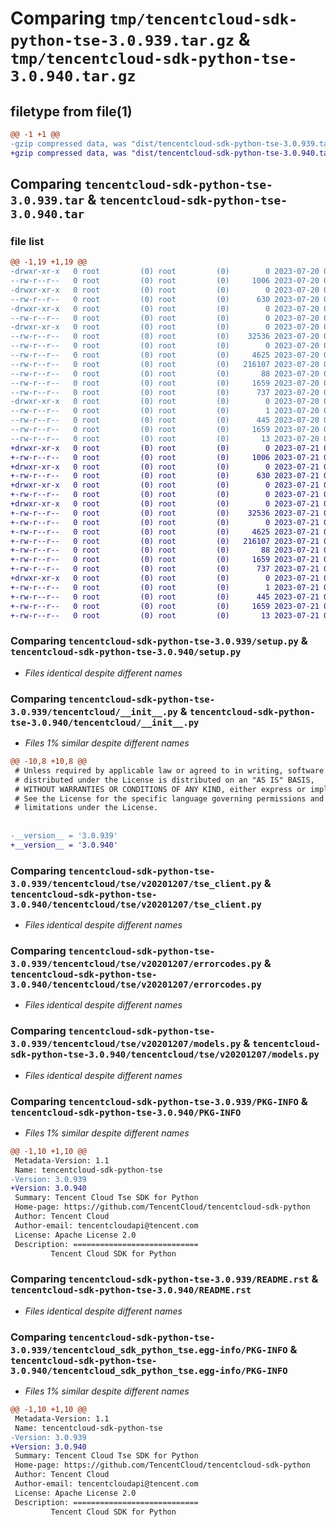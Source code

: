 # Comparing `tmp/tencentcloud-sdk-python-tse-3.0.939.tar.gz` & `tmp/tencentcloud-sdk-python-tse-3.0.940.tar.gz`

## filetype from file(1)

```diff
@@ -1 +1 @@
-gzip compressed data, was "dist/tencentcloud-sdk-python-tse-3.0.939.tar", last modified: Thu Jul 20 00:36:40 2023, max compression
+gzip compressed data, was "dist/tencentcloud-sdk-python-tse-3.0.940.tar", last modified: Fri Jul 21 00:54:58 2023, max compression
```

## Comparing `tencentcloud-sdk-python-tse-3.0.939.tar` & `tencentcloud-sdk-python-tse-3.0.940.tar`

### file list

```diff
@@ -1,19 +1,19 @@
-drwxr-xr-x   0 root         (0) root         (0)        0 2023-07-20 00:36:40.000000 tencentcloud-sdk-python-tse-3.0.939/
--rw-r--r--   0 root         (0) root         (0)     1006 2023-07-20 00:36:40.000000 tencentcloud-sdk-python-tse-3.0.939/setup.py
-drwxr-xr-x   0 root         (0) root         (0)        0 2023-07-20 00:36:40.000000 tencentcloud-sdk-python-tse-3.0.939/tencentcloud/
--rw-r--r--   0 root         (0) root         (0)      630 2023-07-20 00:36:40.000000 tencentcloud-sdk-python-tse-3.0.939/tencentcloud/__init__.py
-drwxr-xr-x   0 root         (0) root         (0)        0 2023-07-20 00:36:40.000000 tencentcloud-sdk-python-tse-3.0.939/tencentcloud/tse/
--rw-r--r--   0 root         (0) root         (0)        0 2023-07-20 00:36:40.000000 tencentcloud-sdk-python-tse-3.0.939/tencentcloud/tse/__init__.py
-drwxr-xr-x   0 root         (0) root         (0)        0 2023-07-20 00:36:40.000000 tencentcloud-sdk-python-tse-3.0.939/tencentcloud/tse/v20201207/
--rw-r--r--   0 root         (0) root         (0)    32536 2023-07-20 00:36:40.000000 tencentcloud-sdk-python-tse-3.0.939/tencentcloud/tse/v20201207/tse_client.py
--rw-r--r--   0 root         (0) root         (0)        0 2023-07-20 00:36:40.000000 tencentcloud-sdk-python-tse-3.0.939/tencentcloud/tse/v20201207/__init__.py
--rw-r--r--   0 root         (0) root         (0)     4625 2023-07-20 00:36:40.000000 tencentcloud-sdk-python-tse-3.0.939/tencentcloud/tse/v20201207/errorcodes.py
--rw-r--r--   0 root         (0) root         (0)   216107 2023-07-20 00:36:40.000000 tencentcloud-sdk-python-tse-3.0.939/tencentcloud/tse/v20201207/models.py
--rw-r--r--   0 root         (0) root         (0)       88 2023-07-20 00:36:40.000000 tencentcloud-sdk-python-tse-3.0.939/setup.cfg
--rw-r--r--   0 root         (0) root         (0)     1659 2023-07-20 00:36:40.000000 tencentcloud-sdk-python-tse-3.0.939/PKG-INFO
--rw-r--r--   0 root         (0) root         (0)      737 2023-07-20 00:36:40.000000 tencentcloud-sdk-python-tse-3.0.939/README.rst
-drwxr-xr-x   0 root         (0) root         (0)        0 2023-07-20 00:36:40.000000 tencentcloud-sdk-python-tse-3.0.939/tencentcloud_sdk_python_tse.egg-info/
--rw-r--r--   0 root         (0) root         (0)        1 2023-07-20 00:36:40.000000 tencentcloud-sdk-python-tse-3.0.939/tencentcloud_sdk_python_tse.egg-info/dependency_links.txt
--rw-r--r--   0 root         (0) root         (0)      445 2023-07-20 00:36:40.000000 tencentcloud-sdk-python-tse-3.0.939/tencentcloud_sdk_python_tse.egg-info/SOURCES.txt
--rw-r--r--   0 root         (0) root         (0)     1659 2023-07-20 00:36:40.000000 tencentcloud-sdk-python-tse-3.0.939/tencentcloud_sdk_python_tse.egg-info/PKG-INFO
--rw-r--r--   0 root         (0) root         (0)       13 2023-07-20 00:36:40.000000 tencentcloud-sdk-python-tse-3.0.939/tencentcloud_sdk_python_tse.egg-info/top_level.txt
+drwxr-xr-x   0 root         (0) root         (0)        0 2023-07-21 00:54:58.000000 tencentcloud-sdk-python-tse-3.0.940/
+-rw-r--r--   0 root         (0) root         (0)     1006 2023-07-21 00:54:58.000000 tencentcloud-sdk-python-tse-3.0.940/setup.py
+drwxr-xr-x   0 root         (0) root         (0)        0 2023-07-21 00:54:58.000000 tencentcloud-sdk-python-tse-3.0.940/tencentcloud/
+-rw-r--r--   0 root         (0) root         (0)      630 2023-07-21 00:54:58.000000 tencentcloud-sdk-python-tse-3.0.940/tencentcloud/__init__.py
+drwxr-xr-x   0 root         (0) root         (0)        0 2023-07-21 00:54:58.000000 tencentcloud-sdk-python-tse-3.0.940/tencentcloud/tse/
+-rw-r--r--   0 root         (0) root         (0)        0 2023-07-21 00:54:58.000000 tencentcloud-sdk-python-tse-3.0.940/tencentcloud/tse/__init__.py
+drwxr-xr-x   0 root         (0) root         (0)        0 2023-07-21 00:54:58.000000 tencentcloud-sdk-python-tse-3.0.940/tencentcloud/tse/v20201207/
+-rw-r--r--   0 root         (0) root         (0)    32536 2023-07-21 00:54:58.000000 tencentcloud-sdk-python-tse-3.0.940/tencentcloud/tse/v20201207/tse_client.py
+-rw-r--r--   0 root         (0) root         (0)        0 2023-07-21 00:54:58.000000 tencentcloud-sdk-python-tse-3.0.940/tencentcloud/tse/v20201207/__init__.py
+-rw-r--r--   0 root         (0) root         (0)     4625 2023-07-21 00:54:58.000000 tencentcloud-sdk-python-tse-3.0.940/tencentcloud/tse/v20201207/errorcodes.py
+-rw-r--r--   0 root         (0) root         (0)   216107 2023-07-21 00:54:58.000000 tencentcloud-sdk-python-tse-3.0.940/tencentcloud/tse/v20201207/models.py
+-rw-r--r--   0 root         (0) root         (0)       88 2023-07-21 00:54:58.000000 tencentcloud-sdk-python-tse-3.0.940/setup.cfg
+-rw-r--r--   0 root         (0) root         (0)     1659 2023-07-21 00:54:58.000000 tencentcloud-sdk-python-tse-3.0.940/PKG-INFO
+-rw-r--r--   0 root         (0) root         (0)      737 2023-07-21 00:54:58.000000 tencentcloud-sdk-python-tse-3.0.940/README.rst
+drwxr-xr-x   0 root         (0) root         (0)        0 2023-07-21 00:54:58.000000 tencentcloud-sdk-python-tse-3.0.940/tencentcloud_sdk_python_tse.egg-info/
+-rw-r--r--   0 root         (0) root         (0)        1 2023-07-21 00:54:58.000000 tencentcloud-sdk-python-tse-3.0.940/tencentcloud_sdk_python_tse.egg-info/dependency_links.txt
+-rw-r--r--   0 root         (0) root         (0)      445 2023-07-21 00:54:58.000000 tencentcloud-sdk-python-tse-3.0.940/tencentcloud_sdk_python_tse.egg-info/SOURCES.txt
+-rw-r--r--   0 root         (0) root         (0)     1659 2023-07-21 00:54:58.000000 tencentcloud-sdk-python-tse-3.0.940/tencentcloud_sdk_python_tse.egg-info/PKG-INFO
+-rw-r--r--   0 root         (0) root         (0)       13 2023-07-21 00:54:58.000000 tencentcloud-sdk-python-tse-3.0.940/tencentcloud_sdk_python_tse.egg-info/top_level.txt
```

### Comparing `tencentcloud-sdk-python-tse-3.0.939/setup.py` & `tencentcloud-sdk-python-tse-3.0.940/setup.py`

 * *Files identical despite different names*

### Comparing `tencentcloud-sdk-python-tse-3.0.939/tencentcloud/__init__.py` & `tencentcloud-sdk-python-tse-3.0.940/tencentcloud/__init__.py`

 * *Files 1% similar despite different names*

```diff
@@ -10,8 +10,8 @@
 # Unless required by applicable law or agreed to in writing, software
 # distributed under the License is distributed on an "AS IS" BASIS,
 # WITHOUT WARRANTIES OR CONDITIONS OF ANY KIND, either express or implied.
 # See the License for the specific language governing permissions and
 # limitations under the License.
 
 
-__version__ = '3.0.939'
+__version__ = '3.0.940'
```

### Comparing `tencentcloud-sdk-python-tse-3.0.939/tencentcloud/tse/v20201207/tse_client.py` & `tencentcloud-sdk-python-tse-3.0.940/tencentcloud/tse/v20201207/tse_client.py`

 * *Files identical despite different names*

### Comparing `tencentcloud-sdk-python-tse-3.0.939/tencentcloud/tse/v20201207/errorcodes.py` & `tencentcloud-sdk-python-tse-3.0.940/tencentcloud/tse/v20201207/errorcodes.py`

 * *Files identical despite different names*

### Comparing `tencentcloud-sdk-python-tse-3.0.939/tencentcloud/tse/v20201207/models.py` & `tencentcloud-sdk-python-tse-3.0.940/tencentcloud/tse/v20201207/models.py`

 * *Files identical despite different names*

### Comparing `tencentcloud-sdk-python-tse-3.0.939/PKG-INFO` & `tencentcloud-sdk-python-tse-3.0.940/PKG-INFO`

 * *Files 1% similar despite different names*

```diff
@@ -1,10 +1,10 @@
 Metadata-Version: 1.1
 Name: tencentcloud-sdk-python-tse
-Version: 3.0.939
+Version: 3.0.940
 Summary: Tencent Cloud Tse SDK for Python
 Home-page: https://github.com/TencentCloud/tencentcloud-sdk-python
 Author: Tencent Cloud
 Author-email: tencentcloudapi@tencent.com
 License: Apache License 2.0
 Description: ============================
         Tencent Cloud SDK for Python
```

### Comparing `tencentcloud-sdk-python-tse-3.0.939/README.rst` & `tencentcloud-sdk-python-tse-3.0.940/README.rst`

 * *Files identical despite different names*

### Comparing `tencentcloud-sdk-python-tse-3.0.939/tencentcloud_sdk_python_tse.egg-info/PKG-INFO` & `tencentcloud-sdk-python-tse-3.0.940/tencentcloud_sdk_python_tse.egg-info/PKG-INFO`

 * *Files 1% similar despite different names*

```diff
@@ -1,10 +1,10 @@
 Metadata-Version: 1.1
 Name: tencentcloud-sdk-python-tse
-Version: 3.0.939
+Version: 3.0.940
 Summary: Tencent Cloud Tse SDK for Python
 Home-page: https://github.com/TencentCloud/tencentcloud-sdk-python
 Author: Tencent Cloud
 Author-email: tencentcloudapi@tencent.com
 License: Apache License 2.0
 Description: ============================
         Tencent Cloud SDK for Python
```

